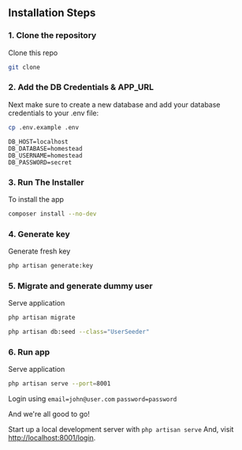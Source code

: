 ## Installation Steps

### 1. Clone the repository

Clone this repo

```bash
git clone 
```

### 2. Add the DB Credentials & APP_URL

Next make sure to create a new database and add your database credentials to your .env file:

```bash
cp .env.example .env
```

```
DB_HOST=localhost
DB_DATABASE=homestead
DB_USERNAME=homestead
DB_PASSWORD=secret
```

### 3. Run The Installer

To install the app

```bash
composer install --no-dev
```


### 4. Generate key

Generate fresh key

```bash
php artisan generate:key
```


### 5. Migrate and generate dummy user

Serve application

```bash
php artisan migrate
```

```bash
php artisan db:seed --class="UserSeeder"
```

### 6. Run app

Serve application

```bash
php artisan serve --port=8001
```

Login using 
`email=john@user.com`
`password=password`

And we're all good to go!

Start up a local development server with `php artisan serve` And, visit [http://localhost:8001/login](http://localhost:8001/login).
